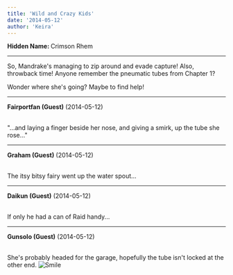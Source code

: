 ```yaml
---
title: 'Wild and Crazy Kids'
date: '2014-05-12'
author: 'Keira'
---
```


<p><strong>Hidden Name: </strong>Crimson Rhem</p><hr><p>So, Mandrake's managing to zip around and evade capture! Also, throwback time! Anyone remember the pneumatic tubes from Chapter 1?</p><p>Wonder where she's going? Maybe to find help!</p>

---
**Fairportfan (Guest)** (2014-05-12)

<br> "...and laying a finger beside her nose, and giving a smirk, up the tube she rose..."&nbsp;

---
**Graham (Guest)** (2014-05-12)

<br> The itsy bitsy fairy went up the water spout...

---
**Daikun (Guest)** (2014-05-12)

<br> If only he had a can of Raid handy...

---
**Gunsolo (Guest)** (2014-05-12)

<br> She's probably headed for the garage, hopefully the tube isn't locked at the other end. <img src="//smilies/smile.gif" alt="Smile" border="0"><br>

